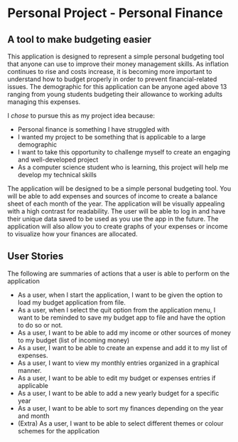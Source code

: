 # Personal Project - Personal Finance

## A tool to make budgeting easier

This application is designed to represent a simple personal
budgeting tool that anyone can use to improve their money management skills.
As inflation continues to rise and costs increase, it is becoming more important
to understand how to budget properly in order to prevent financial-related issues.
The demographic for this application can be anyone aged above 13 ranging from young
students budgeting their allowance to working adults managing this expenses.


I *chose* to pursue this as my project idea because:
- Personal finance is something I have struggled with
- I wanted my project to be something that is applicable to a large demographic 
- I want to take this opportunity to challenge myself to create an engaging and well-developed project
- As a computer science student who is learning, this project will help me develop my technical skills

The application will be designed to be a simple personal budgeting tool. You will be able to
add expenses and sources of income to create a balance sheet of each month of the year.
The application will be visually appealing with a high contrast for readability.
The user will be able to log in and have their unique data saved to be used as you use the app in the future.
The application will also allow you to create graphs of your expenses or income
to visualize how your finances are allocated.


## User Stories

The following are summaries of actions that a user is able to perform
on the application

- As a user, when I start the application, I want to be given the option to load my budget application from file.
- As a user, when I select the quit option from the application menu, I want to be reminded to save my budget app to file and have the option to do so or not.
- As a user, I want to be able to add my income or other sources of money to my budget (list of incoming money)
- As a user, I want to be able to create an expense and add it to my list of expenses.
- As a user, I want to view my monthly entries organized in a graphical manner.
- As a user, I want to be able to edit my budget or expenses entries if applicable
- As a user, I want to be able to add a new yearly budget for a specific year
- As a user, I want to be able to sort my finances depending on the year and month
- (Extra) As a user, I want to be able to select different themes or colour schemes for the application
